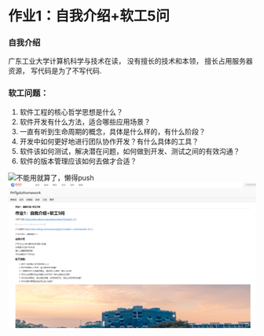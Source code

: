 # 作业1：自我介绍+软工5问
### 自我介绍
广东工业大学计算机科学与技术在读，
没有擅长的技术和本领，
擅长占用服务器资源，
写代码是为了不写代码.

### 软工问题：
1. 软件工程的核心哲学思想是什么？
2. 软件开发有什么方法，适合哪些应用场景？
3. 一直有听到生命周期的概念，具体是什么样的，有什么阶段？
4. 开发中如何更好地进行团队协作开发？有什么具体的工具？
5. 软件该如何测试，解决潜在问题，如何做到开发、测试之间的有效沟通？
6. 软件的版本管理应该如何去做才合适？


![不能用就算了，懒得push](https://img2023.cnblogs.com/blog/3270540/202309/3270540-20230901173154451-1224493067.jpg)
![](https://github.com/FHTHomeworkAtgdut/FHTHomeworkAtgdut/blob/main/%E5%B1%8F%E5%B9%95%E6%88%AA%E5%9B%BE%202023-09-01%20173659.png)

<!--
**FHTHomeworkAtgdut/FHTHomeworkAtgdut** is a ✨ _special_ ✨ repository because its `README.md` (this file) appears on your GitHub profile.

Here are some ideas to get you started:

- 🔭 I’m currently working on ...
- 🌱 I’m currently learning ...
- 👯 I’m looking to collaborate on ...
- 🤔 I’m looking for help with ...
- 💬 Ask me about ...
- 📫 How to reach me: ...
- 😄 Pronouns: ...
- ⚡ Fun fact: ...
-->
